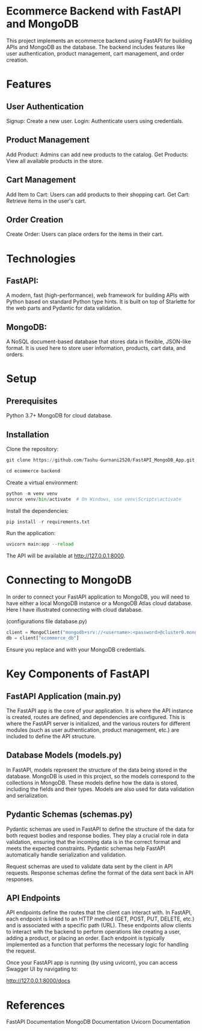 # Ecommerce Backend with FastAPI and MongoDB

This project implements an ecommerce backend using FastAPI for building APIs and MongoDB as the database. The backend includes features like user authentication, product management, cart management, and order creation.

# Features

## User Authentication
Signup: Create a new user.
Login: Authenticate users using credentials.

## Product Management
Add Product: Admins can add new products to the catalog.
Get Products: View all available products in the store.

## Cart Management
Add Item to Cart: Users can add products to their shopping cart.
Get Cart: Retrieve items in the user's cart.

## Order Creation
Create Order: Users can place orders for the items in their cart.

# Technologies
## FastAPI: 
A modern, fast (high-performance), web framework for building APIs with Python based on standard Python type hints. It is built on top of Starlette for the web parts and Pydantic for data validation.

## MongoDB: 
A NoSQL document-based database that stores data in flexible, JSON-like format. It is used here to store user information, products, cart data, and orders.

# Setup

## Prerequisites
Python 3.7+
MongoDB for cloud database.

## Installation

Clone the repository:

```python
git clone https://github.com/Tashu-Gurnani2520/FastAPI_MongoDB_App.git
```

```python
cd ecommerce-backend
```

Create a virtual environment:

```python
python -m venv venv
source venv/bin/activate  # On Windows, use venv\Scripts\activate
```

Install the dependencies:
```python
pip install -r requirements.txt
```

Run the application:
```python
uvicorn main:app --reload
```

The API will be available at http://127.0.0.1:8000.

# Connecting to MongoDB
In order to connect your FastAPI application to MongoDB, you will need to have either a local MongoDB instance or a MongoDB Atlas cloud database. Here I have illustrated connecting with cloud database.

(configurations file database.py)

```python
client = MongoClient("mongodb+srv://<username>:<password>@cluster0.mongodb.net/ecommerce_db?retryWrites=true&w=majority")
db = client["ecommerce_db"]
```

Ensure you replace <username> and <password> with your MongoDB credentials.

# Key Components of FastAPI
## FastAPI Application (main.py)
The FastAPI app is the core of your application. It is where the API instance is created, routes are defined, and dependencies are configured. This is where the FastAPI server is initialized, and the various routers for different modules (such as user authentication, product management, etc.) are included to define the API structure.

## Database Models (models.py)
In FastAPI, models represent the structure of the data being stored in the database. MongoDB is used in this project, so the models correspond to the collections in MongoDB. These models define how the data is stored, including the fields and their types. Models are also used for data validation and serialization.

## Pydantic Schemas (schemas.py)
Pydantic schemas are used in FastAPI to define the structure of the data for both request bodies and response bodies. They play a crucial role in data validation, ensuring that the incoming data is in the correct format and meets the expected constraints. Pydantic schemas help FastAPI automatically handle serialization and validation.

Request schemas are used to validate data sent by the client in API requests.
Response schemas define the format of the data sent back in API responses.

## API Endpoints
API endpoints define the routes that the client can interact with. In FastAPI, each endpoint is linked to an HTTP method (GET, POST, PUT, DELETE, etc.) and is associated with a specific path (URL). These endpoints allow clients to interact with the backend to perform operations like creating a user, adding a product, or placing an order. Each endpoint is typically implemented as a function that performs the necessary logic for handling the request.

Once your FastAPI app is running (by using uvicorn), you can access Swagger UI by navigating to:

http://127.0.0.1:8000/docs

# References

FastAPI Documentation
MongoDB Documentation
Uvicorn Documentation


